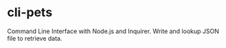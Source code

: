 # cli-pets
Command Line Interface with Node.js and Inquirer. Write and lookup JSON file to retrieve data.
